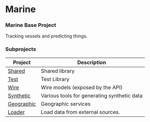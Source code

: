 # Marine

### Marine Base Project

Tracking vessels and predicting things.

### Subprojects

| Project                            | Description                                 |
|------------------------------------|---------------------------------------------|
| [Shared](./shared/README.md)       | Shared library                              |
| [Test](./test/README.md)           | Test Library                                |
| [Wire](./wire/README.md)           | Wire models (exposed by the API)            |
| [Synthetic](./synthetic/README.md) | Various tools for generating synthetic data |
| [Geographic](./geo/README.md)      | Geographic services                         |
| [Loader](./loader/README.md)       | Load data from external sources.            |
